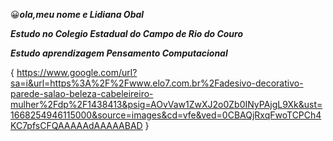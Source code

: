 😀***ola,meu nome e Lidiana Obal***

***Estudo no Colegio Estadual do Campo de Rio do Couro***

***Estudo aprendizagem Pensamento Computacional***

{ https://www.google.com/url?sa=i&url=https%3A%2F%2Fwww.elo7.com.br%2Fadesivo-decorativo-parede-salao-beleza-cabeleireiro-mulher%2Fdp%2F1438413&psig=AOvVaw1ZwXJ2o0Zb0INyPAjgL9Xk&ust=1668254946115000&source=images&cd=vfe&ved=0CBAQjRxqFwoTCPCh4KC7pfsCFQAAAAAdAAAAABAD }

